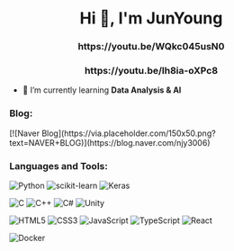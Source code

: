 <h1 align="center">Hi 👋, I'm JunYoung</h1>
<h3 align="center">https://youtu.be/WQkc045usN0</h3>
<h3 align="Center">https://youtu.be/lh8ia-oXPc8</h3>

- 🌱 I’m currently learning **Data Analysis & AI**

<h3 align="left">Blog:</h3>
[![Naver Blog](https://via.placeholder.com/150x50.png?text=NAVER+BLOG)](https://blog.naver.com/njy3006) 
<p align="left">
  
</p>




<h3 align="left">Languages and Tools:</h3>
<p align="left">
  
![Python](https://img.shields.io/badge/python-3670A0?style=for-the-badge&logo=python&logoColor=ffdd54)
![scikit-learn](https://img.shields.io/badge/scikit--learn-%23F7931E.svg?style=for-the-badge&logo=scikit-learn&logoColor=white)
![Keras](https://img.shields.io/badge/Keras-%23D00000.svg?style=for-the-badge&logo=Keras&logoColor=white)

![C](https://img.shields.io/badge/c-%2300599C.svg?style=for-the-badge&logo=c&logoColor=white)
![C++](https://img.shields.io/badge/c++-%2300599C.svg?style=for-the-badge&logo=c%2B%2B&logoColor=white)
![C#](https://img.shields.io/badge/c%23-%23239120.svg?style=for-the-badge&logo=csharp&logoColor=white)
![Unity](https://img.shields.io/badge/unity-%23000000.svg?style=for-the-badge&logo=unity&logoColor=white)

![HTML5](https://img.shields.io/badge/html5-%23E34F26.svg?style=for-the-badge&logo=html5&logoColor=white)
![CSS3](https://img.shields.io/badge/css3-%231572B6.svg?style=for-the-badge&logo=css3&logoColor=white)
![JavaScript](https://img.shields.io/badge/javascript-%23323330.svg?style=for-the-badge&logo=javascript&logoColor=%23F7DF1E)
![TypeScript](https://img.shields.io/badge/typescript-%23007ACC.svg?style=for-the-badge&logo=typescript&logoColor=white)
![React](https://img.shields.io/badge/react-%2320232a.svg?style=for-the-badge&logo=react&logoColor=%2361DAFB)

![Docker](https://img.shields.io/badge/docker-%230db7ed.svg?style=for-the-badge&logo=docker&logoColor=white)
